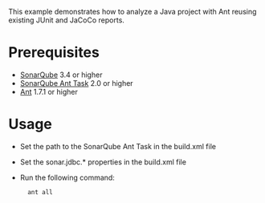 This example demonstrates how to analyze a Java project with Ant reusing existing JUnit and JaCoCo reports.

Prerequisites
=============
* [SonarQube](http://www.sonarsource.org/downloads/) 3.4 or higher
* [SonarQube Ant Task](http://docs.codehaus.org/x/QYKxDQ) 2.0 or higher
* [Ant](http://ant.apache.org/) 1.7.1 or higher

Usage
=====
* Set the path to the SonarQube Ant Task in the build.xml file
* Set the sonar.jdbc.* properties in the build.xml file
* Run the following command:

        ant all

